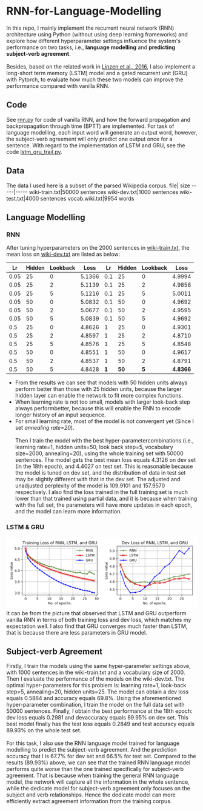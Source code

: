 # RNN-for-Language-Modelling
In this repo, I mainly implement the recurrent neural network (RNN) architecture using Python (without using deep learning frameworks) and explore how different hyperparameter settings influence the system's performance on two tasks, i.e., **language modelling** and **predicting subject-verb agreement**.  
\
Besides, based on the related work in [Linzen et al., 2016](https://arxiv.org/pdf/1611.01368.pdf), I also implement a long-short term memory (LSTM) model and a gated recurrent unit (GRU) with Pytorch, to evaluate how much these two models can improve the performance compared with vanilla RNN.

## Code

See [rnn.py](https://github.com/HrBlack/RNN-for-Language-Modelling/blob/master/rnn.py) for code of vanilla RNN, and how the forward propagation and backpropagation through time (BPTT) are implemented. For task of language modelling, each input word will generate an output word, however, the subject-verb agreement will only predict one output once for a sentence. With regard to the implementation of LSTM and GRU, see the code [lstm_gru_trail.py](https://github.com/HrBlack/RNN-for-Language-Modelling/blob/master/lstm_gru_trail.py).

## Data

The data I used here is a subset of the parsed Wikipedia corpus.
file| size
-----|-----
wiki-train.txt|50000 sentences
wiki-dev.txt|1000 sentences
wiki-test.txt|4000 sentences
vocab.wiki.txt|9954 words

## Language Modelling
### RNN
After tuning hyperparameters on the 2000 sentences in [wiki-train.txt](https://github.com/HrBlack/RNN-for-Language-Modelling/blob/master/data/wiki-train.txt), the mean loss on [wiki-dev.txt](https://github.com/HrBlack/RNN-for-Language-Modelling/blob/master/data/wiki-dev.txt) are listed as below:

|Lr   |Hidden | Lookback |Loss |Lr  |Hidden |Lookback |Loss|
|----|-------|----------|-----|----|-------|---------|----|
|0.05 | 25    | 0 |5.1366 |   0.1   |25 |0  |4.9994 |
|0.05 | 25    | 2 |5.1139 |   0.1   |25 |2  |4.9858 |
|0.05 | 25    | 5 |5.1216 |   0.1   |25 |5  |5.0011 |
|0.05 | 50    | 0 |5.0832 |   0.1   |50 |0  |4.9692 |
|0.05 | 50    | 2 |5.0677 |   0.1   |50 |2  |4.9595 |
|0.05 | 50    | 5 |5.0839 |   0.1   |50 |5  |4.9692 |
|0.5 | 25    | 0 |4.8626 |   1   |25 |0  |4.9301 |
|0.5 | 25    | 2 |4.8597 |   1   |25 |2  |4.8710  |
|0.5 | 25    | 5 |4.8576 |   1   |25 |5  |4.8548  |
|0.5 | 50    | 0 |4.8551 |   1   |50 |0  |4.9617  |
|0.5 | 50    | 2 |4.8537 |   1   |50 |2  |4.8791 |
|0.5 | 50    | 5 |4.8428 |   **1**  |**50** |**5**  |**4.8366**| 

* From the results we can see that models with 50 hidden units always perform better than those with 25 hidden units, because the larger hidden layer can enable the network to fit more complex functions.
* When learning rate is not too small, models with larger look-back step always performbetter, because this will enable the RNN to encode longer history of an input sequence.
* For small learning rate, most of the model is not convergent yet (Since I set *annealing rate=20*).  
\
Then I train the model with the best hyper-parametercombinations (i.e., learning rate=1, hidden units=50, look back step=5, vocabulary size=2000, annealing=20), using the whole training set with 50000 sentences. The model gets the best mean loss equals 4.3126 on dev set (in the 18th epoch), and 4.4027 on test set. This is reasonable because the model is tuned on dev set, and the distribution of data in test set may be slightly different with that in the dev set. The adjusted and unadjusted perplexity of the model is 109.9101 and 157.9570 respectively. I also find the loss trained in the full training set is much lower than that trained using partial data, and it is because when training with the full set, the parameters will have more updates in each epoch, and the model can learn more information.
### LSTM & GRU
![alt text](https://github.com/HrBlack/RNN-for-Language-Modelling/blob/master/source/rnn_lstm_gru.jpg)
It can be from the picture that observed that LSTM and GRU outperform vanilla RNN in terms of both training loss and dev loss, which matches my expectation well. I also find that GRU converges much faster than LSTM, that is because there are less parameters in GRU model.

## Subject-verb Agreement

Firstly, I train the models using the same hyper-parameter settings above, with 1000 sentences in the wiki-train.txt and a vocabulary size of 2000. Then I evaluate the performance of the models on the wiki-dev.txt. The optimal hyper-parameters for this problem is: learning rate=1, look-back step=5, annealing=20, hidden units=25. The model can obtain a dev loss equals 0.5864 and accuracy equals 69.8%. Using the aforementioned hyper-parameter combination, I train the model on the full data set with 50000 sentences. Finally, I obtain the best performance at the 18th epoch: dev loss equals 0.2981 and devaccuracy equals 89.95% on dev set. This best model finally has the test loss equals 0.2849 and test accuracy equals 89.93% on the whole test set.  
\
For this task, I also use the RNN language model trained for language modelling to predict the subject-verb agreement. And the prediction accuracy that I is 67.7% for dev set and 66.5% for test set. Compared to the results (89.93%) above, we can see that the trained RNN language model performs quite worse than the one trained specifically for subject-verb agreement. That is because when training the general RNN language model, the network will capture all the information in the whole sentence, while the dedicate model for subject-verb agreement only focuses on the subject and verb relationships. Hence the dedicate model can more efficiently extract agreement information from the training corpus.

